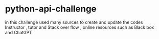 # python-api-challenge
 in this challenge used many sources to create and update  the codes  Instructor , 
 tutor and Stack over flow , online resources such as Black box and ChatGPT
